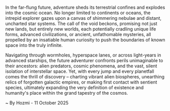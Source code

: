 
In the far-flung future, adventure sheds its terrestrial confines and explodes into the cosmic ocean. No longer limited to continents or oceans, the intrepid explorer gazes upon a canvas of shimmering nebulae and distant, uncharted star systems. The call of the void beckons, promising not just new lands, but entirely new worlds, each potentially cradling unique life forms, advanced civilizations, or ancient, unfathomable mysteries, all propelled by an insatiable human curiosity to push the boundaries of known space into the truly infinite.

Navigating through wormholes, hyperspace lanes, or across light-years in advanced starships, the future adventurer confronts perils unimaginable to their ancestors: alien predators, cosmic phenomena, and the vast, silent isolation of interstellar space. Yet, with every jump and every planetfall comes the thrill of discovery – charting vibrant alien biospheres, unearthing relics of forgotten galactic empires, or making first contact with sentient species, ultimately expanding the very definition of existence and humanity's place within the grand tapestry of the cosmos.

~ By Hozmi - 11 October 2025
